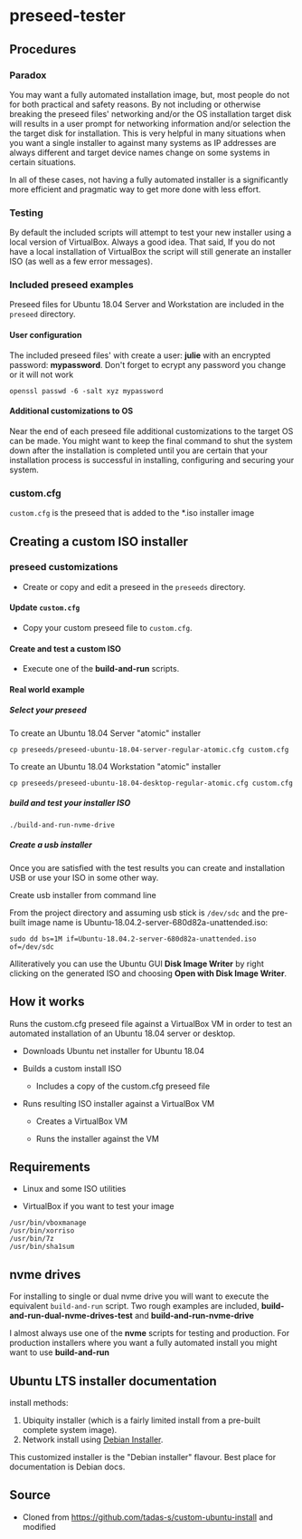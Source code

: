 # preseed-tester

## Procedures

### Paradox

You may want a fully automated installation image, but, most people do not for both practical and safety reasons. By not including or otherwise breaking the preseed files' networking  and/or the OS installation target disk will results in a user prompt for networking information and/or selection the the target disk for installation. This is very helpful in many situations when  you want a single installer to against many systems as IP addresses are always different and target device names change on some systems in certain situations.

In all of these cases, not having a fully automated installer is a significantly more efficient and pragmatic way to get more done with less effort.

### Testing

By default the included scripts will attempt to test your new installer using a local version of VirtualBox. Always a good idea. That said, If you do not have a local installation of VirtualBox the script will still generate an installer ISO (as well as a few error messages).

### Included preseed examples

Preseed files for Ubuntu 18.04 Server and Workstation are included in the `preseed` directory.

#### User configuration

The included preseed files' with create a user: **julie** with an encrypted password: **mypassword**. Don't forget to ecrypt any password you change or it will not work

```shell
openssl passwd -6 -salt xyz mypassword
```



#### Additional customizations to OS

Near the end of each preseed file additional customizations to the target OS can be made. You might want to keep the final command to shut the system down after the installation is completed until you are certain that your installation process is successful in installing, configuring and securing your system.

### custom.cfg

`custom.cfg` is the preseed that is added to the *.iso installer image

## Creating a custom ISO installer

### preseed customizations

* Create or copy and edit a preseed in the `preseeds` directory.

#### Update `custom.cfg`

* Copy your custom preseed file to `custom.cfg`.

#### Create and test a custom ISO

* Execute one of the **build-and-run** scripts.

#### Real world example

##### Select your preseed

To create an Ubuntu 18.04 Server "atomic" installer

```shell
cp preseeds/preseed-ubuntu-18.04-server-regular-atomic.cfg custom.cfg
```

To create an Ubuntu 18.04 Workstation "atomic" installer

```shell
cp preseeds/preseed-ubuntu-18.04-desktop-regular-atomic.cfg custom.cfg
```

##### build and test your installer ISO

```shell
./build-and-run-nvme-drive
```

##### Create a usb installer

Once you are satisfied with the test results you can create and installation USB or use your ISO in some other way.

Create usb installer from command line

From the project directory and assuming usb stick is `/dev/sdc` and the pre-built image name is Ubuntu-18.04.2-server-680d82a-unattended.iso:

```
sudo dd bs=1M if=Ubuntu-18.04.2-server-680d82a-unattended.iso of=/dev/sdc
```

Alliteratively you can use the Ubuntu GUI **Disk Image Writer** by right clicking on the generated ISO and choosing **Open with Disk Image Writer**.

## How it works

Runs the custom.cfg preseed file against a VirtualBox VM in order to test an automated installation of an Ubuntu 18.04 server or desktop.

* Downloads Ubuntu net installer for Ubuntu 18.04

* Builds a custom install ISO

  * Includes a copy of the custom.cfg preseed file

* Runs resulting ISO installer against a VirtualBox VM

  * Creates a VirtualBox VM

  *  Runs the installer against the VM

## Requirements

* Linux and some ISO utilities

* VirtualBox if you want to test your image

```shell
/usr/bin/vboxmanage
/usr/bin/xorriso
/usr/bin/7z
/usr/bin/sha1sum
```

## nvme drives

For installing to single or dual nvme drive you will want to execute the equivalent `build-and-run` script. Two rough examples are included, **build-and-run-dual-nvme-drives-test** and **build-and-run-nvme-drive**

I almost always use one of the **nvme** scripts for testing and production. For production installers where you want a fully automated install you might want to use **build-and-run** 

## Ubuntu LTS installer documentation

install methods:

1. Ubiquity installer (which is a fairly limited install from a pre-built complete system 
   image).
2. Network install using [Debian Installer][1].

This customized installer is the "Debian installer" flavour. Best place for documentation
is Debian docs.

[1]: https://wiki.debian.org/DebianInstaller/

## Source

* Cloned from https://github.com/tadas-s/custom-ubuntu-install and modified

